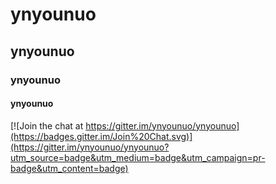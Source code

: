 # ynyounuo
## ynyounuo
### ynyounuo
#### ynyounuo

[![Join the chat at https://gitter.im/ynyounuo/ynyounuo](https://badges.gitter.im/Join%20Chat.svg)](https://gitter.im/ynyounuo/ynyounuo?utm_source=badge&utm_medium=badge&utm_campaign=pr-badge&utm_content=badge)
